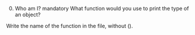 0. Who am I?
mandatory
What function would you use to print the type of an object?

Write the name of the function in the file, without ().
